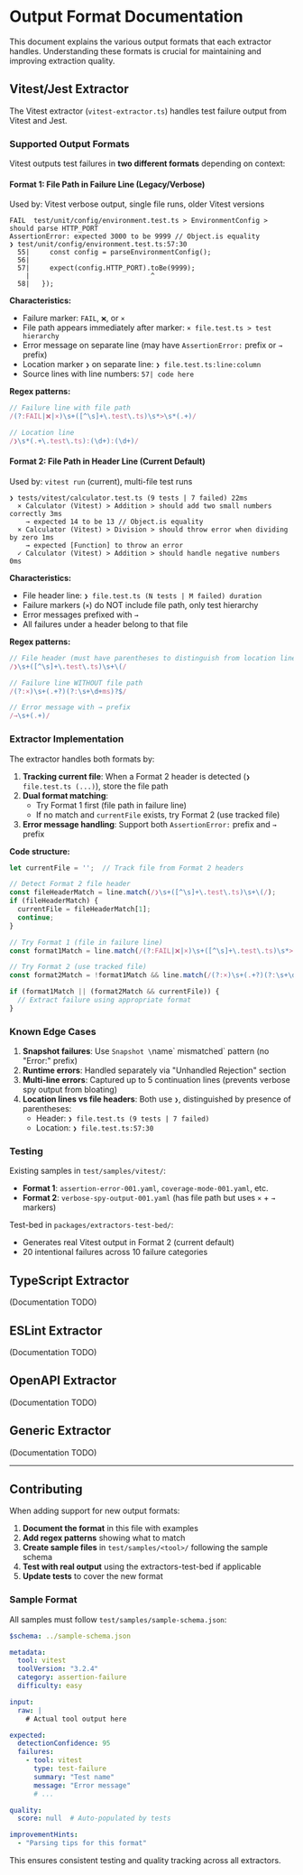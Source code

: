 # Output Format Documentation

This document explains the various output formats that each extractor handles. Understanding these formats is crucial for maintaining and improving extraction quality.

## Vitest/Jest Extractor

The Vitest extractor (`vitest-extractor.ts`) handles test failure output from Vitest and Jest.

### Supported Output Formats

Vitest outputs test failures in **two different formats** depending on context:

#### Format 1: File Path in Failure Line (Legacy/Verbose)

Used by: Vitest verbose output, single file runs, older Vitest versions

```
FAIL  test/unit/config/environment.test.ts > EnvironmentConfig > should parse HTTP_PORT
AssertionError: expected 3000 to be 9999 // Object.is equality
❯ test/unit/config/environment.test.ts:57:30
  55|     const config = parseEnvironmentConfig();
  56|
  57|     expect(config.HTTP_PORT).toBe(9999);
    |                              ^
  58|   });
```

**Characteristics:**
- Failure marker: `FAIL`, `❌`, or `×`
- File path appears immediately after marker: `× file.test.ts > test hierarchy`
- Error message on separate line (may have `AssertionError:` prefix or `→` prefix)
- Location marker `❯` on separate line: `❯ file.test.ts:line:column`
- Source lines with line numbers: `57| code here`

**Regex patterns:**
```typescript
// Failure line with file path
/(?:FAIL|❌|×)\s+([^\s]+\.test\.ts)\s*>\s*(.+)/

// Location line
/❯\s*(.+\.test\.ts):(\d+):(\d+)/
```

#### Format 2: File Path in Header Line (Current Default)

Used by: `vitest run` (current), multi-file test runs

```
❯ tests/vitest/calculator.test.ts (9 tests | 7 failed) 22ms
  × Calculator (Vitest) > Addition > should add two small numbers correctly 3ms
    → expected 14 to be 13 // Object.is equality
  × Calculator (Vitest) > Division > should throw error when dividing by zero 1ms
    → expected [Function] to throw an error
  ✓ Calculator (Vitest) > Addition > should handle negative numbers 0ms
```

**Characteristics:**
- File header line: `❯ file.test.ts (N tests | M failed) duration`
- Failure markers (`×`) do NOT include file path, only test hierarchy
- Error messages prefixed with `→`
- All failures under a header belong to that file

**Regex patterns:**
```typescript
// File header (must have parentheses to distinguish from location lines)
/❯\s+([^\s]+\.test\.ts)\s+\(/

// Failure line WITHOUT file path
/(?:×)\s+(.+?)(?:\s+\d+ms)?$/

// Error message with → prefix
/→\s+(.+)/
```

### Extractor Implementation

The extractor handles both formats by:

1. **Tracking current file**: When a Format 2 header is detected (`❯ file.test.ts (...)`), store the file path
2. **Dual format matching**:
   - Try Format 1 first (file path in failure line)
   - If no match and `currentFile` exists, try Format 2 (use tracked file)
3. **Error message handling**: Support both `AssertionError:` prefix and `→` prefix

**Code structure:**
```typescript
let currentFile = '';  // Track file from Format 2 headers

// Detect Format 2 file header
const fileHeaderMatch = line.match(/❯\s+([^\s]+\.test\.ts)\s+\(/);
if (fileHeaderMatch) {
  currentFile = fileHeaderMatch[1];
  continue;
}

// Try Format 1 (file in failure line)
const format1Match = line.match(/(?:FAIL|❌|×)\s+([^\s]+\.test\.ts)\s*>\s*(.+)/);

// Try Format 2 (use tracked file)
const format2Match = !format1Match && line.match(/(?:×)\s+(.+?)(?:\s+\d+ms)?$/);

if (format1Match || (format2Match && currentFile)) {
  // Extract failure using appropriate format
}
```

### Known Edge Cases

1. **Snapshot failures**: Use `Snapshot \`name\` mismatched` pattern (no "Error:" prefix)
2. **Runtime errors**: Handled separately via "Unhandled Rejection" section
3. **Multi-line errors**: Captured up to 5 continuation lines (prevents verbose spy output from bloating)
4. **Location lines vs file headers**: Both use `❯`, distinguished by presence of parentheses:
   - Header: `❯ file.test.ts (9 tests | 7 failed)`
   - Location: `❯ file.test.ts:57:30`

### Testing

Existing samples in `test/samples/vitest/`:
- **Format 1**: `assertion-error-001.yaml`, `coverage-mode-001.yaml`, etc.
- **Format 2**: `verbose-spy-output-001.yaml` (has file path but uses `×` + `→` markers)

Test-bed in `packages/extractors-test-bed/`:
- Generates real Vitest output in Format 2 (current default)
- 20 intentional failures across 10 failure categories

## TypeScript Extractor

(Documentation TODO)

## ESLint Extractor

(Documentation TODO)

## OpenAPI Extractor

(Documentation TODO)

## Generic Extractor

(Documentation TODO)

---

## Contributing

When adding support for new output formats:

1. **Document the format** in this file with examples
2. **Add regex patterns** showing what to match
3. **Create sample files** in `test/samples/<tool>/` following the sample schema
4. **Test with real output** using the extractors-test-bed if applicable
5. **Update tests** to cover the new format

### Sample Format

All samples must follow `test/samples/sample-schema.json`:

```yaml
$schema: ../sample-schema.json

metadata:
  tool: vitest
  toolVersion: "3.2.4"
  category: assertion-failure
  difficulty: easy

input:
  raw: |
    # Actual tool output here

expected:
  detectionConfidence: 95
  failures:
    - tool: vitest
      type: test-failure
      summary: "Test name"
      message: "Error message"
      # ...

quality:
  score: null  # Auto-populated by tests

improvementHints:
  - "Parsing tips for this format"
```

This ensures consistent testing and quality tracking across all extractors.
